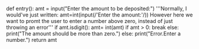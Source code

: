 def entry():
    amt = input("Enter the amount to be deposited:")
    '''Normally, I would've just written:
    amt=int(input(/'Enter the amount:'/))
    However here we want to promt the user to enter a number above zero,
     instead of just throwing an error'''
    if amt.isdigit():
        amt= int(amt)
        if amt > 0:
            break
        else:
            print("The amount should be more than zero.")
    else:
        print("Error.Enter a number.")
    return amt
